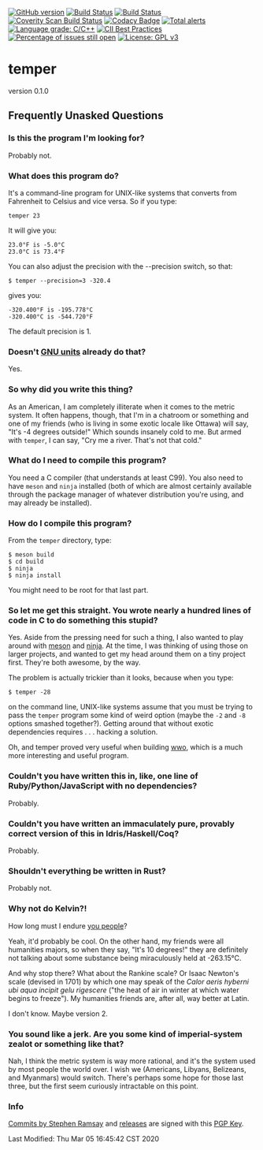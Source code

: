 [![GitHub version](https://badge.fury.io/gh/sramsay%2Ftemper.svg)](https://badge.fury.io/gh/sramsay%2Ftemper)
[![Build Status](https://travis-ci.org/sramsay/temper.svg?branch=master)](https://travis-ci.org/sramsay/temper)
[![Build Status](https://circleci.com/gh/sramsay/temper.svg?style=svg)](https://app.circleci.com/github/sramsay/temper/pipelines?branch=master)
[![Coverity Scan Build Status](https://scan.coverity.com/projects/20428/badge.svg)](https://scan.coverity.com/projects/sramsay-temper)
[![Codacy Badge](https://api.codacy.com/project/badge/Grade/fafa33d720a84726838a83c60be1e183)](https://app.codacy.com/manual/sramsay/temper?utm_source=github.com&utm_medium=referral&utm_content=sramsay/temper&utm_campaign=Badge_Grade_Settings)
[![Total alerts](https://img.shields.io/lgtm/alerts/g/sramsay/temper.svg?logo=lgtm&logoWidth=18)](https://lgtm.com/projects/g/sramsay/temper/alerts/)
[![Language grade: C/C++](https://img.shields.io/lgtm/grade/cpp/g/sramsay/temper.svg?logo=lgtm&logoWidth=18)](https://lgtm.com/projects/g/sramsay/temper/context:cpp)
[![CII Best Practices](https://bestpractices.coreinfrastructure.org/projects/289/badge)](https://bestpractices.coreinfrastructure.org/projects/289)
[![Percentage of issues still open](http://isitmaintained.com/badge/open/sramsay/temper.svg)](http://isitmaintained.com/project/sramsay/temper "Percentage of issues still open")
[![License: GPL v3](https://img.shields.io/badge/License-GPLv3-blue.svg)](https://www.gnu.org/licenses/gpl-3.0)

<!-- [![Average time to resolve an issue](http://isitmaintained.com/badge/resolution/sramsay/temper.svg)](http://isitmaintained.com/project/sramsay/temper "Average time to resolve an issue") -->

# temper

version 0.1.0

## Frequently Unasked Questions

### Is this the program I'm looking for?

Probably not.

### What does this program do?

It's a command-line program for UNIX-like systems that converts from Fahrenheit to Celsius and vice versa.  So if you type:

	temper 23

It will give you:

	23.0°F is -5.0°C
	23.0°C is 73.4°F

You can also adjust the precision with the --precision switch, so that:

	$ temper --precision=3 -320.4

gives you:

	-320.400°F is -195.778°C
	-320.400°C is -544.720°F

The default precision is 1.

### Doesn't [GNU units](https://www.gnu.org/software/units/) already do that?

Yes.

### So why did you write this thing?

As an American, I am completely illiterate when it comes to the metric system.  It often happens, though, that I'm in a chatroom or something and one of my friends (who is living in some exotic locale like Ottawa) will say, "It's -4 degrees outside!"  Which sounds insanely cold to me.  But armed with `temper`, I can say, "Cry me a river.  That's not that cold."

### What do I need to compile this program?

You need a C compiler (that understands at least C99).  You also need to have `meson` and `ninja` installed (both of which are almost certainly available through the package manager of whatever distribution you're using, and may already be installed).

### How do I compile this program?

From the `temper` directory, type:

	$ meson build
	$ cd build
	$ ninja
	$ ninja install

You might need to be root for that last part.  

### So let me get this straight.  You wrote nearly a hundred lines of code in C to do something this stupid?

Yes.  Aside from the pressing need for such a thing, I also wanted to play around with [meson](https://mesonbuild.com/) and [ninja](https://ninja-build.org/).  At the time, I was thinking of using those on larger projects, and wanted to get my head around them on a tiny project first.  They're both awesome, by the way.

The problem is actually trickier than it looks, because when you type:

	$ temper -28

on the command line, UNIX-like systems assume that you must be trying to pass the `temper` program some kind of weird option (maybe the `-2` and `-8` options smashed together?).  Getting around that without exotic dependencies requires . . . hacking a solution.

Oh, and temper proved very useful when building [wwo](https://github.com/sramsay/wwo), which is a much more interesting and useful program.

### Couldn't you have written this in, like, one line of Ruby/Python/JavaScript with no dependencies?

Probably.

### Couldn't you have written an immaculately pure, provably correct version of this in Idris/Haskell/Coq?

Probably.

### Shouldn't everything be written in Rust?

Probably not.

### Why not do Kelvin?!

How long must I endure [you people](https://units.fandom.com/wiki/Kelvin)?

Yeah, it'd probably be cool.  On the other hand, my friends were all humanities majors, so when they say, "It's 10 degrees!" they are definitely not talking about some substance being miraculously held at -263.15&deg;C.  

And why stop there?  What about the Rankine scale?  Or Isaac Newton's scale (devised in 1701) by which one may speak of the *Calor aeris hyberni ubi aqua incipit gelu rigescere* ("the heat of air in winter at which water begins to freeze").  My humanities friends are, after all, way better at Latin.

I don't know.  Maybe version 2.

### You sound like a jerk.  Are you some kind of imperial-system zealot or something like that?

Nah, I think the metric system is way more rational, and it's the system used by most people the world over.  I wish we (Americans, Libyans, Belizeans, and Myanmars) would switch.  There's perhaps some hope for those last three, but the first seem curiously intractable on this point.

### Info

[Commits by Stephen Ramsay](https://github/sramsay/temper/commits) and [releases](https://github/sramsay/temper/releases) are signed with this [PGP Key](https://keybase.io/sramsay/pgp_keys.asc?fingerprint=ca1423bdcd55d15f35acc07a61fbe427138e5b2b).

Last Modified: Thu Mar 05 16:45:42 CST 2020
